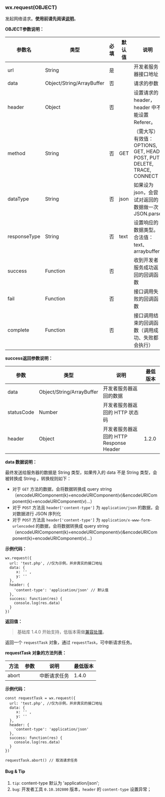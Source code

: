 <!-- https://developers.weixin.qq.com/miniprogram/dev/api/network-request.html -->

### wx.request(OBJECT)

发起网络请求。**使用前请先阅读[说明](https://developers.weixin.qq.com/miniprogram/dev/api/api-network.html)**。

**OBJECT参数说明：**

  参数名         |  类型                        |  必填 |  默认值 |  说明                                                             | 最低版本 
-----------------|------------------------------|-------|---------|-------------------------------------------------------------------|----------
  url            |  String                      |  是   |         |  开发者服务器接口地址                                             |          
  data           |  Object/String/ArrayBuffer   |  否   |         |  请求的参数                                                       |          
  header         |  Object                      |  否   |         |  设置请求的 header，header 中不能设置 Referer。                   |          
  method         |  String                      |  否   |  GET    |（需大写）有效值：OPTIONS, GET, HEAD, POST, PUT, DELETE, TRACE, CONNECT|          
  dataType       |  String                      |  否   |  json   |  如果设为json，会尝试对返回的数据做一次 JSON.parse                |          
  responseType   |  String                      |  否   |  text   |  设置响应的数据类型。合法值：text、arraybuffer                    |  1.7.0   
  success        |  Function                    |  否   |         |  收到开发者服务成功返回的回调函数                                 |          
  fail           |  Function                    |  否   |         |  接口调用失败的回调函数                                           |          
  complete       |  Function                    |  否   |         |  接口调用结束的回调函数（调用成功、失败都会执行）                 |          

**success返回参数说明：**

  参数         |  类型                        |  说明                             | 最低版本 
---------------|------------------------------|-----------------------------------|----------
  data         |  Object/String/ArrayBuffer   |  开发者服务器返回的数据           |          
  statusCode   |  Number                      |  开发者服务器返回的 HTTP 状态码   |          
  header       |  Object                      |开发者服务器返回的 HTTP Response Header|  1.2.0   

**data 数据说明：**

最终发送给服务器的数据是 String 类型，如果传入的 data 不是 String 类型，会被转换成 String 。转换规则如下：

*   对于 `GET` 方法的数据，会将数据转换成 query string（encodeURIComponent(k)=encodeURIComponent(v)&encodeURIComponent(k)=encodeURIComponent(v)...）
*   对于 `POST` 方法且 `header['content-type']` 为 `application/json` 的数据，会对数据进行 JSON 序列化
*   对于 `POST` 方法且 `header['content-type']` 为 `application/x-www-form-urlencoded` 的数据，会将数据转换成 query string （encodeURIComponent(k)=encodeURIComponent(v)&encodeURIComponent(k)=encodeURIComponent(v)...）

**示例代码：**

    wx.request({
      url: 'test.php', //仅为示例，并非真实的接口地址
      data: {
         x: '' ,
         y: ''
      },
      header: {
      	'content-type': 'application/json' // 默认值
      },
      success: function(res) {
        console.log(res.data)
      }
    })
    

**返回值：**

> 基础库 1.4.0 开始支持，低版本需做[兼容处理](https://developers.weixin.qq.com/miniprogram/dev/framework/compatibility.html)。

返回一个 `requestTask` 对象，通过 `requestTask`，可中断请求任务。

**requestTask 对象的方法列表：**

  方法    |  参数 |  说明     | 最低版本 
----------|-------|-----------|----------
  abort   |       |中断请求任务|  1.4.0   

**示例代码：**

    const requestTask = wx.request({
      url: 'test.php', //仅为示例，并非真实的接口地址
      data: {
         x: '' ,
         y: ''
      },
      header: {
      	'content-type': 'application/json'
      },
      success: function(res) {
        console.log(res.data)
      }
    })
    
    requestTask.abort() // 取消请求任务
    

#### Bug & Tip

1.  `tip`: content-type 默认为 'application/json';
2.  `bug`: 开发者工具 `0.10.102800` 版本，`header` 的 `content-type` 设置异常；
